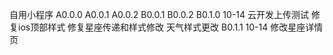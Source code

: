 自用小程序
A0.0.0
A0.0.1
A0.0.2
B0.0.1
B0.0.2
B0.1.0 10-14
云开发上传测试
修复ios顶部样式
修复星座传递和样式修改
天气样式更改
B0.1.1 10-14
修改星座详情页